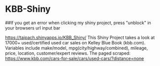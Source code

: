 # KBB-Shiny
##If you get an error when clicking my shiny project, press "unblock" in your browsers url input bar

https://taipach.shinyapps.io/KBB_Shiny/ 
This Shiny Project takes a look at 17000+ used/certified used car sales on Kelley Blue Book (kbb.com).
Variables include make/model, mpg(city/highway/combined), mileage, price, location, customer/expert reviews.
The paged scraped: https://www.kbb.com/cars-for-sale/cars/used-cars/?distance=none
